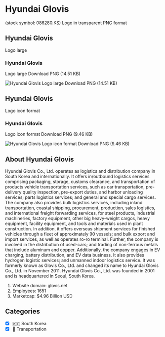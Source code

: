# Hyundai Glovis
 (stock symbol: 086280.KS) Logo in transparent PNG format

## Hyundai Glovis
 Logo large

### Hyundai Glovis
 Logo large Download PNG (14.51 KB)

![Hyundai Glovis
 Logo large Download PNG (14.51 KB)](/img/orig/086280.KS_BIG-7cb04831.png)

## Hyundai Glovis
 Logo icon format

### Hyundai Glovis
 Logo icon format Download PNG (9.46 KB)

![Hyundai Glovis
 Logo icon format Download PNG (9.46 KB)](/img/orig/086280.KS-995c26f8.png)

## About Hyundai Glovis


Hyundai Glovis Co., Ltd. operates as logistics and distribution company in South Korea and internationally. It offers in/outbound logistics services comprising packaging, storage, customs clearance, and transportation of products vehicle transportation services, such as car transportation, pre-delivery quality inspection, pre-export duties, and harbor unloading services; parts logistics services; and general and special cargo services. The company also provides bulk logistics services, including inland transportation, coastal shipping, procurement, production, sales logistics, and international freight forwarding services, for steel products, industrial machineries, factory equipment, other big heavy-weight cargos, heavy equipment, facility equipment, and tools and materials used in plant construction. In addition, it offers overseas shipment services for finished vehicles through a fleet of approximately 90 vessels; and bulk export and import services, as well as operates ro-ro terminal. Further, the company is involved in the distribution of used-cars; and trading of non-ferrous metals that include aluminum and copper. Additionally, the company engages in EV charging, battery distribution, and EV data business. It also provides hydrogen logistic services; and unmanned indoor logistics service. It was formerly known as Glovis Co., Ltd. and changed its name to Hyundai Glovis Co., Ltd. in November 2011. Hyundai Glovis Co., Ltd. was founded in 2001 and is headquartered in Seoul, South Korea.

1. Website domain: glovis.net
2. Employees: 1651
3. Marketcap: $4.96 Billion USD


## Categories
- [x] 🇰🇷 South Korea
- [x] 🚚 Transportation
